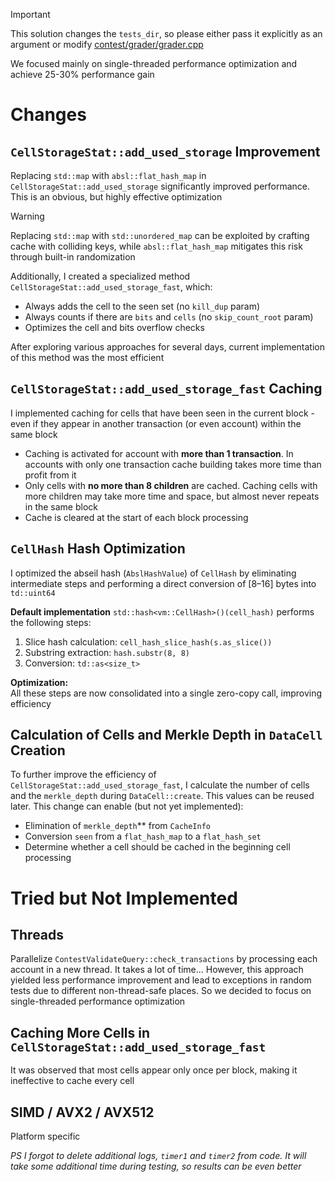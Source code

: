 > [!IMPORTANT]  
> This solution changes the `tests_dir`, so please either pass it explicitly as an argument or modify [contest/grader/grader.cpp](contest/grader/grader.cpp)

We focused mainly on single-threaded performance optimization and achieve 25-30% performance gain


# Changes

## `CellStorageStat::add_used_storage` Improvement

Replacing `std::map` with `absl::flat_hash_map` in `CellStorageStat::add_used_storage` significantly improved performance.
This is an obvious, but highly effective optimization

> [!WARNING]  
> Replacing `std::map` with `std::unordered_map` can be exploited by crafting cache with colliding keys,
> while `absl::flat_hash_map` mitigates this risk through built-in randomization

Additionally, I created a specialized method `CellStorageStat::add_used_storage_fast`, which:

- Always adds the cell to the seen set (no `kill_dup` param)
- Always counts if there are `bits` and `cells`  (no `skip_count_root` param)
- Optimizes the cell and bits overflow checks

After exploring various approaches for several days, current implementation of this method was the most efficient


## `CellStorageStat::add_used_storage_fast` Caching

I implemented caching for cells that have been seen in the current block - 
even if they appear in another transaction (or even account) within the same block

- Caching is activated for account with **more than 1 transaction**. In accounts with only
one transaction cache building takes more time than profit from it
- Only cells with **no more than 8 children** are cached.
Caching cells with more children may take more time and space, but almost never repeats in the same block
- Cache is cleared at the start of each block processing


## `CellHash` Hash Optimization

I optimized the abseil hash (`AbslHashValue`) of `CellHash` by eliminating intermediate steps
and performing a direct conversion of [8–16] bytes into `td::uint64`

**Default implementation**  `std::hash<vm::CellHash>()(cell_hash)` performs the following steps:
1. Slice hash calculation: `cell_hash_slice_hash(s.as_slice())`
2. Substring extraction: `hash.substr(8, 8)`
3. Conversion: `td::as<size_t>`

**Optimization:**  
All these steps are now consolidated into a single zero-copy call, improving efficiency


## Calculation of Cells and Merkle Depth in `DataCell` Creation

To further improve the efficiency of `CellStorageStat::add_used_storage_fast`,
I calculate the number of cells and the `merkle_depth` during `DataCell::create`.
This values can be reused later. This change can enable (but not yet implemented):

- Elimination of `merkle_depth`** from `CacheInfo`
- Conversion `seen` from a `flat_hash_map` to a `flat_hash_set` 
- Determine whether a cell should be cached in the beginning cell processing



# Tried but Not Implemented

## Threads

Parallelize `ContestValidateQuery::check_transactions` by processing each account in a new thread.
It takes a lot of time... However, this approach yielded less performance improvement and lead to
exceptions in random tests due to different non-thread-safe places. So we decided to focus on
single-threaded performance optimization


## Caching More Cells in `CellStorageStat::add_used_storage_fast`

It was observed that most cells appear only once per block, making it ineffective to cache every cell


## SIMD / AVX2 / AVX512

Platform specific


_PS I forgot to delete additional logs, `timer1` and `timer2` from code.
It will take some additional time during testing, so results can be even better_
